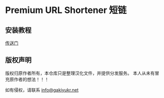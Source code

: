 # Premium URL Shortener 短链

## 安装教程
[传送门](https://www.gakiyukr.net/archives/259)

## 版权声明
版权归原作者所有，本仓库只是整理汉化文件，并提供分发服务。
本人从未有冒充原作者的想法！！！

如有侵权，请联系 info@gakiyukr.net
